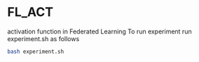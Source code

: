# FL_ACT
activation function in Federated Learning
To run experiment run experiment.sh as follows

```sh
bash experiment.sh
```
